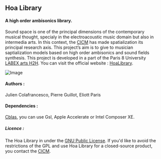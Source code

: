 ## Hoa Library 

#### A high order ambisonics library.

Sound space is one of the principal dimensions of the contemporary musical thought, specialy in the electroacoustic music domain but also in intermedia arts. In this context, the <a title="CICM" href="http://cicm.mshparisnord.org/" target="_blank">CICM</a> has made spatialization its principal research axis. This project&#8217;s aim is to give to musician saptialization models based on high order ambisonics and sound fields synthesis. This project is developed in a part of the Paris 8 University <a title="CICM" href="http://www.labex-arts-h2h.fr/" target="_blank">LABEX arts H2H</a>. You can visit the official website : <a href="http://www.mshparisnord.fr/hoalibrary/" target="_blank"> HoaLibrary</a>.

![Image](https://raw.github.com/CICM/HoaLibrary/master/Ressources/hoa-icon.png "Hoa-Icon")

#### Authors :

Julien Colafrancesco, Pierre Guillot, Eliott Paris

#### Dependencies : 

<a title="Cblas" href="http://www.netlib.org/clapack/cblas/" target="_blank">Cblas</a>, you can use Gsl, Apple Accelerate or Intel Composer XE.

##### Licence : 

The Hoa Library in under the <a title="GNU" href="http://www.gnu.org/copyleft/gpl.html" target="_blank">GNU Public License</a>. If you'd like to avoid the restrictions of the GPL and use Hoa Library for a closed-source product, you contact the <a title="CICM" href="http://cicm.mshparisnord.org/" target="_blank">CICM</a>.


